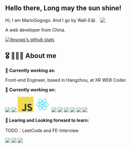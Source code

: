 <h2>Hello there, Long may the sun shine!</h2>
<!-- <img src="https://media.giphy.com/media/Xbh5F28Dog6SjJCL8F/giphy.gif" width="50"><img src="https://media.giphy.com/media/RNQ4f8D08aWve2k15t/giphy.gif" width="50"> -->

<img align='right' src='https://user-images.githubusercontent.com/5713670/87202985-820dcb80-c2b6-11ea-9f56-7ec461c497c3.gif' width='200"'>

Hi, I am MarioGogogo. And I go by Wall-E😃.

A web developer from China.

[![Anurag's github stats](https://github-readme-stats.vercel.app/api?username=MarioGogogo&show_icons=true&theme=vue-dark)](https://github.com/anuraghazra/github-readme-stats)

## 🎖 🧑🏼‍💻 About me

**💼 Currently working as:**

Front-end Engineer, based in Hangzhou, at XR WEB Coder.

**🌱 Currently working on:**

<code><a href="javascript:;" target="_blank"><img height="50" src="https://cdn.svgporn.com/logos/html-5.svg"></a></code>
<code><a href="javascript:;" target="_blank"><img height="50" src="https://cdn.svgporn.com/logos/css-3.svg"></a></code>
<code><a href="javascript:;" target="_blank"><img height="50" src="https://raw.githubusercontent.com/github/explore/80688e429a7d4ef2fca1e82350fe8e3517d3494d/topics/javascript/javascript.png"></a></code>
<code><a href="javascript:;" target="_blank"><img height="50" src="https://raw.githubusercontent.com/github/explore/80688e429a7d4ef2fca1e82350fe8e3517d3494d/topics/react/react.png"></a></code>
<code><a href="javascript:;" target="_blank"><img height="50" src="https://cdn.svgporn.com/logos/vue.svg"></a></code>
<code><a href="javascript:;" target="_blank"><img height="50" src="https://cdn.svgporn.com/logos/es6.svg"></a></code>
<code><a href="javascript:;" target="_blank"><img height="50" src="https://cdn.svgporn.com/logos/nodejs-icon.svg"></a></code>
<code><a href="javascript:;" target="_blank"><img height="50" src="https://cdn.svgporn.com/logos/webpack.svg"></a></code>
<code><a href="javascript:;" target="_blank"><img height="50" src="https://cdn.svgporn.com/logos/vitejs.svg"></a></code>
<code><a href="javascript:;" target="_blank"><img height="50" src="https://cdn.svgporn.com/logos/parcel-icon.svg"></a></code>


**🎯 Learing and Looking forward to learn:**

TODO：LeetCode and FE-Interview


<code><a href="javascript:;" target="_blank"><img height="50" src="https://cdn.svgporn.com/logos/typescript-icon.svg"></a></code>
<code><a href="javascript:;" target="_blank"><img height="50" src="https://cdn.svgporn.com/logos/dart.svg"></a></code>
<code><a href="javascript:;" target="_blank"><img height="50" src="https://cdn.svgporn.com/logos/flutter.svg"></a></code>


<!-- **📫  Reach me at:** -->

